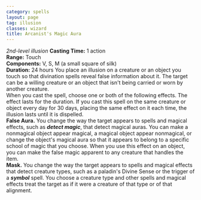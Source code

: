 ```yaml
---
category: spells
layout: page
tag: illusion
classes: wizard
title: Arcanist's Magic Aura 
---
```

_2nd-level illusion_ 
**Casting Time:** 1 action    
**Range:** Touch   
**Components:** V, S, M (a small square of silk)   
**Duration:** 24 hours 
You place an illusion on a creature or an object you touch so that divination spells reveal false information about it. The target can be a willing creature or an object that isn't being carried or worn by another creature.    
When you cast the spell, choose one or both of the following effects. The effect lasts for the duration. If you cast this spell on the same creature or object every day for 30 days, placing the same effect on it each time, the illusion lasts until it is dispelled.    
**False Aura.** You change the way the target appears to spells and magical effects, such as **_detect magic_**, that detect magical auras. You can make a nonmagical object appear magical, a magical object appear nonmagical, or change the object's magical aura so that it appears to belong to a specific school of magic that you choose. When you use this effect on an object, you can make the false magic apparent to any creature that handles the item.    
**Mask.** You change the way the target appears to spells and magical effects that detect creature types, such as a paladin's Divine Sense or the trigger of a **_symbol_** spell. You choose a creature type and other spells and magical effects treat the target as if it were a creature of that type or of that alignment. 
